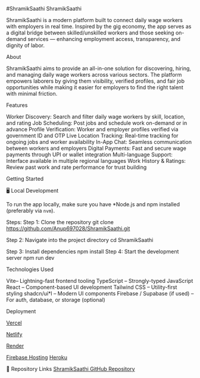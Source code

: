 #ShramikSaathi
 ShramikSaathi

ShramikSaathi is a modern platform built to connect daily wage workers with employers in real time. Inspired by the gig economy, the app serves as a digital bridge between skilled/unskilled workers and those seeking on-demand services — enhancing employment access, transparency, and dignity of labor.

About

ShramikSaathi aims to provide an all-in-one solution for discovering, hiring, and managing daily wage workers across various sectors. The platform empowers laborers by giving them visibility, verified profiles, and fair job opportunities while making it easier for employers to find the right talent with minimal friction.

Features

Worker Discovery: Search and filter daily wage workers by skill, location, and rating
Job Scheduling: Post jobs and schedule work on-demand or in advance
Profile Verification: Worker and employer profiles verified via government ID and OTP
Live Location Tracking: Real-time tracking for ongoing jobs and worker availability
In-App Chat: Seamless communication between workers and employers
Digital Payments: Fast and secure wage payments through UPI or wallet integration
Multi-language Support: Interface available in multiple regional languages
Work History & Ratings: Review past work and rate performance for trust building

Getting Started

🖥️ Local Development

To run the app locally, make sure you have *Node.js and npm installed (preferably via `nvm`).

Steps:
 Step 1: Clone the repository
git clone https://github.com/Anup697028/ShramikSaathi.git

Step 2: Navigate into the project directory
cd ShramikSaathi

 Step 3: Install dependencies
npm install
 Step 4: Start the development server
npm run dev

Technologies Used

Vite– Lightning-fast frontend tooling
TypeScript – Strongly-typed JavaScript
React – Component-based UI development
Tailwind CSS – Utility-first styling
shadcn/ui*l – Modern UI components
Firebase / Supabase (if used) – For auth, database, or storage (optional)



Deployment

[Vercel](https://vercel.com)

[Netlify](https://netlify.com)

[Render](https://render.com)

[Firebase Hosting](https://firebase.google.com/products/hosting) [Heroku](https://heroku.com)

🔗 Repository Links
 [ShramikSaathi GitHub Repository](https://github.com/Anup697028/ShramikSaathi)
